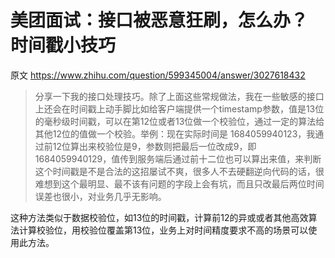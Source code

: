 # 美团面试：接口被恶意狂刷，怎么办？ 时间戳小技巧
原文 https://www.zhihu.com/question/599345004/answer/3027618432

>  分享一下我的接口处理技巧。除了上面这些常规做法，我在一些敏感的接口上还会在时间戳上动手脚比如给客户端提供一个timestamp参数，值是13位的毫秒级时间戳，可以在第12位或者13位做一个校验位，通过一定的算法给其他12位的值做一个校验。举例：现在实际时间是 1684059940123，我通过前12位算出来校验位是9，参数则把最后一位改成9，即1684059940129，值传到服务端后通过前十二位也可以算出来值，来判断这个时间戳是不是合法的这招屡试不爽，很多人不去硬翻逆向代码的话，很难想到这个最明显、最不该有问题的字段上会有坑，而且只改最后两位时间误差也很小，对业务几乎无影响。

这种方法类似于数据校验位，如13位的时间戳，计算前12的异或或者其他高效算法计算校验位，用校验位覆盖第13位，业务上对时间精度要求不高的场景可以使用此方法。